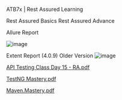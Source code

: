 ATB7x | Rest Assured Learning

Rest Assured Basics
Rest Assured Advance

Allure Report

![image](https://github.com/user-attachments/assets/ac51382e-9d19-4783-b8a5-58d80cc1770c)

Extent Report (4.0.9) Older Version
![image](https://github.com/user-attachments/assets/4df79049-5722-4afe-b0ae-45547d612833)


[API Testing Class Day 15 - RA.pdf](https://github.com/user-attachments/files/15879751/API.Testing.Class.Day.15.-.RA.pdf)

[TestNG Mastery.pdf](https://github.com/user-attachments/files/15907774/TestNG.Mastery.pdf)

[Maven.Mastery.pdf](https://github.com/user-attachments/files/15879753/Maven.Mastery.pdf)


